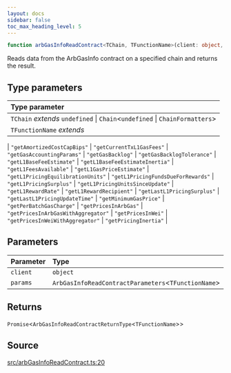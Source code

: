 ```yaml
---
layout: docs
sidebar: false
toc_max_heading_level: 5
---
```


```ts
function arbGasInfoReadContract<TChain, TFunctionName>(client: object, params: ArbGasInfoReadContractParameters<TFunctionName>): Promise<ArbGasInfoReadContractReturnType<TFunctionName>>
```

Reads data from the ArbGasInfo contract on a specified chain and returns the
result.

## Type parameters

| Type parameter |
| :------ |
| `TChain` *extends* `undefined` \| `Chain`\<`undefined` \| `ChainFormatters`\> |
| `TFunctionName` *extends* 
  \| `"getAmortizedCostCapBips"`
  \| `"getCurrentTxL1GasFees"`
  \| `"getGasAccountingParams"`
  \| `"getGasBacklog"`
  \| `"getGasBacklogTolerance"`
  \| `"getL1BaseFeeEstimate"`
  \| `"getL1BaseFeeEstimateInertia"`
  \| `"getL1FeesAvailable"`
  \| `"getL1GasPriceEstimate"`
  \| `"getL1PricingEquilibrationUnits"`
  \| `"getL1PricingFundsDueForRewards"`
  \| `"getL1PricingSurplus"`
  \| `"getL1PricingUnitsSinceUpdate"`
  \| `"getL1RewardRate"`
  \| `"getL1RewardRecipient"`
  \| `"getLastL1PricingSurplus"`
  \| `"getLastL1PricingUpdateTime"`
  \| `"getMinimumGasPrice"`
  \| `"getPerBatchGasCharge"`
  \| `"getPricesInArbGas"`
  \| `"getPricesInArbGasWithAggregator"`
  \| `"getPricesInWei"`
  \| `"getPricesInWeiWithAggregator"`
  \| `"getPricingInertia"` |

## Parameters

| Parameter | Type |
| :------ | :------ |
| `client` | `object` |
| `params` | `ArbGasInfoReadContractParameters`\<`TFunctionName`\> |

## Returns

`Promise`\<`ArbGasInfoReadContractReturnType`\<`TFunctionName`\>\>

## Source

[src/arbGasInfoReadContract.ts:20](https://github.com/OffchainLabs/arbitrum-orbit-sdk/blob/cfcbd32d6879cf7817a33b24f062a0fd879ea257/src/arbGasInfoReadContract.ts#L20)

